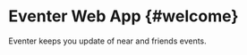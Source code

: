 

Eventer Web App	{#welcome}
=====================


Eventer keeps you update of near and friends events.
